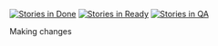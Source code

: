 [![Stories in Done](https://badge.waffle.io/kellihsf/Test-folder-2.png?label=ready&title=Done)](https://waffle.io/kellihsf/Test-folder-2)
[![Stories in Ready](https://badge.waffle.io/kellihsf/Test-folder-2.png?label=ready&title=Ready)](https://waffle.io/kellihsf/Test-folder-2)
[![Stories in QA](https://badge.waffle.io/kellihsf/Test-folder-2.png?label=ready&title=QA)](https://waffle.io/kellihsf/Test-folder-2)

Making changes
